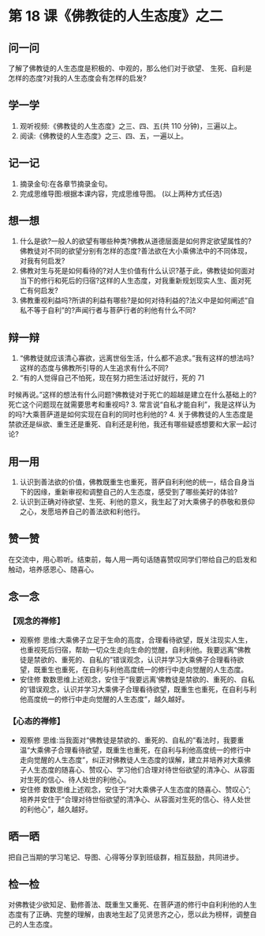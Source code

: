 # 第 18 课《佛教徒的人生态度》之二

## 问一问

了解了佛教徒的人生态度是积极的、中观的，那么他们对于欲望、
生死、自利是怎样的态度?对我的人生态度会有怎样的启发?

## 学一学

1. 观听视频:《佛教徒的人生态度》之三、四、五(共 110 分钟)，三遍以上。
2. 阅读:《佛教徒的人生态度》之三、四、五，一遍以上。

## 记一记

1. 摘录金句:在各章节摘录金句。
2. 完成思维导图:根据本课内容，完成思维导图。
   (以上两种方式任选)

## 想一想

1. 什么是欲?一般人的欲望有哪些种类?佛教从道德层面是如何界定欲望属性的?佛教徒对不同的欲望分别有怎样的态度?善法欲在大小乘佛法中的不同体现，对我有何启发?
2. 佛教对生与死是如何看待的?对人生价值有什么认识?基于此，佛教徒如何面对当下的修行和死后的归宿?这样的人生态度，对我重新规划现实人生、面对死亡有何启发?
3. 佛教重视利益吗?所讲的利益有哪些?是如何对待利益的?法义中是如何阐述“自私不等于自利”的?声闻行者与菩萨行者的利他有什么不同?

## 辩一辩

1. “佛教徒就应该清心寡欲，远离世俗生活，什么都不追求。”我有这样的想法吗?这样的态度与佛教所引导的人生追求有什么不同?
2. “有的人觉得自己不怕死，现在努力把生活过好就行，死的 71

时候再说。”这样的想法有什么问题?佛教徒对于死亡的超越是建立在什么基础上的?死亡这个问题现在就需要思考和重视吗? 3. 常言说“自私才能自利”，我是这样认为的吗?大乘菩萨道是如何实现在自利的同时也利他的? 4. 关于佛教徒的人生态度是禁欲还是纵欲、重生还是重死、自利还是利他，我还有哪些疑惑想要和大家一起讨论?

## 用一用

1. 认识到善法欲的价值，佛教既重生也重死，菩萨自利利他的统一，结合自身当下的因缘，重新审视和调整自己的人生态度，感受到了哪些美好的体验?
2. 认识到正确对待欲望、生死、利他的意义，我生起了对大乘佛子的恭敬和景仰之心，发愿培养自己的善法欲和利他行。

## 赞一赞

在交流中，用心聆听。结束前，每人用一两句话随喜赞叹同学们带给自己的启发和触动，培养感恩心、随喜心。

## 念一念

### 【观念的禅修】

- 观察修
  思维:大乘佛子立足于生命的高度，合理看待欲望，既关注现实人生，也重视死后归宿，帮助一切众生走向生命的觉醒，自利利他。我要远离“佛教徒是禁欲的、重死的、自私的”错误观念，认识并学习大乘佛子合理看待欲望，既重生也重死，在自利与利他高度统一的修行中走向觉醒的人生态度。
- 安住修
  数数思维上述观念，安住于“我要远离‘佛教徒是禁欲的、重死的、自私的’错误观念，认识并学习大乘佛子合理看待欲望，既重生也重死，在自利与利他高度统一的修行中走向觉醒的人生态度”，越久越好。

### 【心态的禅修】

- 观察修
  思维:当我面对“佛教徒是禁欲的、重死的、自私的”看法时，我要重温“大乘佛子合理看待欲望，既重生也重死，在自利与利他高度统一的修行中走向觉醒的人生态度”，纠正对佛教徒人生态度的误解，建立并培养对大乘佛子人生态度的随喜心、赞叹心、学习他们合理对待世俗欲望的清净心、从容面对生死的信心、待人处世的利他心。
- 安住修
  数数思维上述观念，安住于“对大乘佛子人生态度的随喜心、赞叹心”;培养并安住于“合理对待世俗欲望的清净心、从容面对生死的信心、待人处世的利他心”，越久越好。

## 晒一晒

把自己当期的学习笔记、导图、心得等分享到班级群，相互鼓励，共同进步。

## 检一检

对佛教徒少欲知足、勤修善法、既重生又重死、在菩萨道的修行中自利利他的人生态度有了正确、完整的理解，由衷地生起了见贤思齐之心，愿以此为榜样，调整自己的人生态度。
